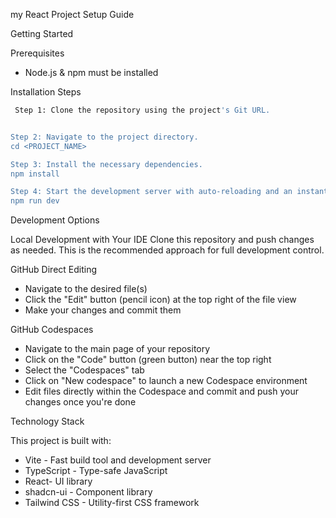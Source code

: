my React Project Setup Guide

Getting Started

 Prerequisites
- Node.js & npm must be installed 

Installation Steps

```sh
 Step 1: Clone the repository using the project's Git URL.


Step 2: Navigate to the project directory.
cd <PROJECT_NAME>

Step 3: Install the necessary dependencies.
npm install

Step 4: Start the development server with auto-reloading and an instant preview.
npm run dev
```

Development Options

 Local Development with Your IDE
Clone this repository and push changes as needed. This is the recommended approach for full development control.

GitHub Direct Editing
- Navigate to the desired file(s)
- Click the "Edit" button (pencil icon) at the top right of the file view
- Make your changes and commit them

GitHub Codespaces
- Navigate to the main page of your repository
- Click on the "Code" button (green button) near the top right
- Select the "Codespaces" tab
- Click on "New codespace" to launch a new Codespace environment
- Edit files directly within the Codespace and commit and push your changes once you're done

Technology Stack

This project is built with:

- Vite - Fast build tool and development server
- TypeScript - Type-safe JavaScript
- React- UI library
- shadcn-ui - Component library
- Tailwind CSS - Utility-first CSS framework



